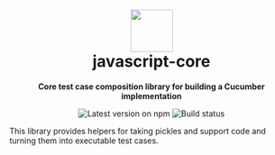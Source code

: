 <h1 align="center">
  <img alt="" width="75" src="https://github.com/cucumber.png"/>
  <br>
  javascript-core
</h1>
<p align="center">
  <b>Core test case composition library for building a Cucumber implementation</b>
</p>

<p align="center">
  <a href="https://www.npmjs.com/package/@cucumber/core" style="text-decoration: none"><img src="https://img.shields.io/npm/v/@cucumber/core?style=flat&color=dark-green" alt="Latest version on npm"></a>
  <a href="https://github.com/cucumber/javascript-core/actions" style="text-decoration: none"><img src="https://github.com/cucumber/javascript-core/actions/workflows/test.yaml/badge.svg" alt="Build status"></a>
</p>

This library provides helpers for taking pickles and support code and turning them into executable test cases.